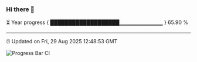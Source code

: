 ### Hi there 👋

⏳ Year progress { ███████████████████▁▁▁▁▁▁▁▁▁▁▁ } 65.90 %

---

⏰ Updated on Fri, 29 Aug 2025 12:48:53 GMT

![Progress Bar CI](https://github.com/ZhaoGui/ZhaoGui/workflows/Progress%20Bar%20CI/badge.svg)
